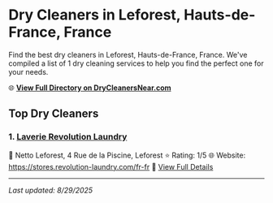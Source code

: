 # Dry Cleaners in Leforest, Hauts-de-France, France

Find the best dry cleaners in Leforest, Hauts-de-France, France. We've compiled a list of 1 dry cleaning services to help you find the perfect one for your needs.

🌐 **[View Full Directory on DryCleanersNear.com](https://drycleanersnear.com/city/France/Hauts-de-France/Leforest)**

## Top Dry Cleaners

### 1. [Laverie Revolution Laundry](https://drycleanersnear.com/dryCleaner/68ae67c0c95ff2c6096b181d/laverie-revolution-laundry)
📍 Netto Leforest, 4 Rue de la Piscine, Leforest
⭐ Rating: 1/5
🌐 Website: https://stores.revolution-laundry.com/fr-fr
🔗 [View Full Details](https://drycleanersnear.com/dryCleaner/68ae67c0c95ff2c6096b181d/laverie-revolution-laundry)


---

*Last updated: 8/29/2025*
